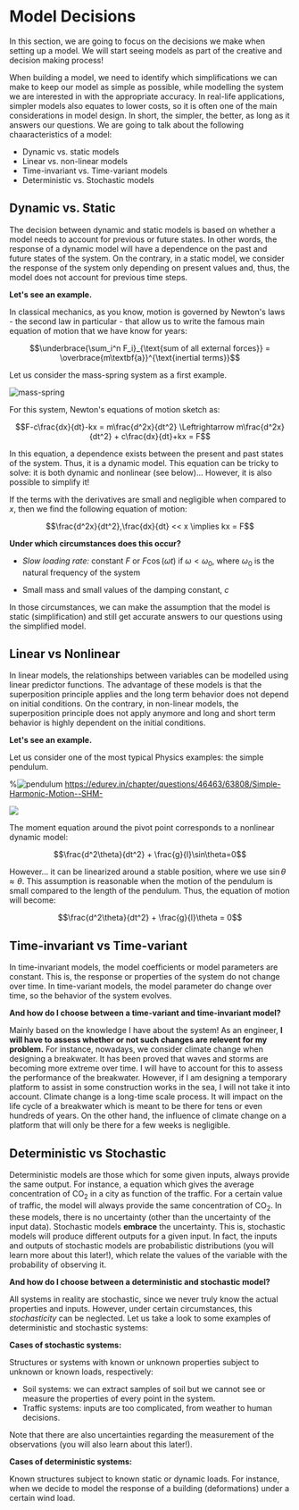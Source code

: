 # Model Decisions

In this section, we are going to focus on the decisions we make when setting up a model. We will start seeing models as part of the creative and decision making process!

When building a model, we need to identify which simplifications we can make to keep our model as simple as possible, while modelling the system we are interested in with the appropriate accuracy. In real-life applications, simpler models also equates to lower costs, so it is often one of the main considerations in model design. In short, the simpler, the better, as long as it answers our questions. We are going to talk about the following chaaracteristics of a model:

- Dynamic vs. static models
- Linear vs. non-linear models
- Time-invariant vs. Time-variant models
- Deterministic vs. Stochastic models

## Dynamic vs. Static

The decision between dynamic and static models is based on whether a model needs to account for previous or future states. In other words, the response of a dynamic model will have a dependence on the past and future states of the system. On the contrary, in a static model, we consider the response of the system only depending on present values and, thus, the model does not account for previous time steps.

**Let's see an example.**

 In classical mechanics, as you know, motion is governed by Newton's laws - the second law in particular - that allow us to write the famous main equation of motion that we have know for years:

$$\underbrace{\sum_i^n F_i}_{\text{sum of all external forces}} = \overbrace{m\textbf{a}}^{\text{inertial terms}}$$

Let us consider the mass-spring system as a first example.

![mass-spring](./figs/modelling/mass-spring-system.png "mass-spring")

For this system, Newton's equations of motion sketch as:

$$F-c\frac{dx}{dt}-kx = m\frac{d^2x}{dt^2} \Leftrightarrow m\frac{d^2x}{dt^2} + c\frac{dx}{dt}+kx = F$$ 

In this equation, a dependence exists between the present and past states of the system. Thus, it is a dynamic model.
This equation can be tricky to solve: it is both dynamic and nonlinear (see below)... However, it is also possible to simplify it!

If the terms with the derivatives are small and negligible when compared to $x$, then we find the following equation of motion:

$$\frac{d^2x}{dt^2},\frac{dx}{dt} << x \implies kx = F$$

**Under which circumstances does this occur?**

* *Slow loading rate:* constant $F$ or $F\cos(\omega t)$ if $\omega<\omega_0$, where $\omega_0$ is the natural frequency of the system

* Small mass and small values of the damping constant, $c$

In those circumstances, we can make the assumption that the model is static (simplification) and still get accurate answers to our questions using the simplified model.

## Linear vs Nonlinear

In linear models, the relationships between variables can be modelled using linear predictor functions. The advantage of these models is that the superposition principle applies and the long term behavior does not depend on initial conditions. On the contrary, in non-linear models, the superposition principle does not apply anymore and long and short term behavior is highly dependent on the initial conditions.

**Let's see an example.**

Let us consider one of the most typical Physics examples: the simple pendulum. 

%![pendulum](./figs/modelling/pendulum.png "pendulum") https://edurev.in/chapter/questions/46463/63808/Simple-Harmonic-Motion--SHM-

![](../replacement.svg)

The moment equation around the pivot point corresponds to a nonlinear dynamic model:

$$\frac{d^2\theta}{dt^2} + \frac{g}{l}\sin\theta=0$$

However... it can be linearized around a stable position, where we use $\sin\theta \approx \theta$. This assumption is reasonable when the motion of the pendulum is small compared to the length of the pendulum. Thus, the equation of motion will become:

$$\frac{d^2\theta}{dt^2} + \frac{g}{l}\theta = 0$$

## Time-invariant vs Time-variant

In time-invariant models, the model coefficients or model parameters are constant. This is, the response or properties of the system do not change over time. In time-variant models, the model parameter do change over time, so the behavior of the system evolves. 

**And how do I choose between a time-variant and time-invariant model?** 

Mainly based on the knowledge I have about the system! As an engineer, **I will have to assess whether or not such changes are relevent for my problem.** For instance, nowadays, we consider climate change when designing a breakwater. It has been proved that waves and storms are becoming more extreme over time. I will have to account for this to assess the performance of the breakwater. However, if I am designing a temporary platform to assist in some construction works in the sea, I will not take it into account. Climate change is a long-time scale process. It will impact on the life cycle of a breakwater which is meant to be there for tens or even hundreds of years. On the other hand, the influence of climate change on a platform that will only be there for a few weeks is negligible.

## Deterministic vs Stochastic

Deterministic models are those which for some given inputs, always provide the same output. For instance, a equation which gives the average concentration of $\text{CO}_2$ in a city as function of the traffic. For a certain value of traffic, the model will always provide the same concentration of $\text{CO}_2$. In these models, there is no uncertainty (other than the uncertainty of the input data). Stochastic models **embrace** the uncertainty. This is, stochastic models will produce different outputs for a given input. In fact, the inputs and outputs of stochastic models are probabilistic distributions (you will learn more about this later!), which relate the values of the variable with the probability of observing it.

**And how do I choose between a deterministic and stochastic model?** 

All systems in reality are stochastic, since we never truly know the actual properties and inputs. However, under certain circumstances, this *stochasticity* can be neglected. Let us take a look to some examples of deterministic and stochastic systems:

**Cases of stochastic systems:**

Structures or systems with known or unknown properties subject to unknown or known loads, respectively:

* Soil systems: we can extract samples of soil but we cannot see or measure the properties of every point in the system.
* Traffic systems: inputs are too complicated, from weather to human decisions.

Note that there are also uncertainties regarding the measurement of the observations (you will also learn about this later!).

**Cases of deterministic systems:**

Known structures subject to known static or dynamic loads. For instance, when we decide to model the response of a building (deformations) under a certain wind load.


